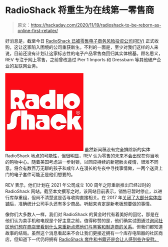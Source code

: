 # RadioShack 将重生为在线第一零售商

> 原文：<https://hackaday.com/2020/11/19/radioshack-to-be-reborn-as-online-first-retailer/>

好消息是，截至今日 [RadioShack 已被零售电子商务风险投资公司(REV)](https://www.businesswire.com/news/home/20201119005153/en/Retail-Ecommerce-Ventures-REV-Acquires-RadioShack-Brands) 正式收购，这让这家陷入困境的公司重获新生。不利的一面是，至少对我们这样的人来说，目前还没有计划让这家标志性的电子产品零售商回归其实体根基。顾名思义，REV 专注于网上零售，之前曾改造过 Pier 1 Imports 和 Dressbarn 等其他破产企业的互联网业务。

[![](img/208637c77827592c15985794c0314159.png)](https://hackaday.com/wp-content/uploads/2015/01/radioshack.jpg) 虽然新闻稿没有完全排除新的实体 RadioShack 地点的可能性，但很明显，REV 认为零售的未来不会出现在你当地的购物中心。随着美国考虑进一步封锁，以回应持续的新冠肺炎疫情，很难不同意。将会有数百万无聊的孩子和成年人在漫长的冬夜中寻找事情做，一两个送货上门的电子套件可能正是他们想要的。

REV 表示，他们计划在 2021 年公司成立 100 周年之际重新推出已经过时的 RadioShack 网站。截至本文撰写之时，该网站目前表示，销售已暂时停止，以进行库存重组，但尚不清楚这是否与收购直接相关。在 2017 年[关闭了大部分实体店铺](https://hackaday.com/2017/06/24/a-goldmine-of-radio-shack-goodies-is-up-for-auction/)后，准确统计公司手头还有多少商品，听起来肯定是新老板想要做的事情。

像你们大多数人一样，我们对 RadioShack 的黄金时代有着美好的回忆，那是在他们认为卖手机和电视是个好主意之前。值得称赞的是，他们确实试图通过[询问社区他们想在商店里看到什么来重新点燃他们与黑客和制造商的关系](https://hackaday.com/2011/05/27/speak-your-mind-and-help-radioshack-suck-less/)。但我们都知道故事的结局。虽然这个消息看起来不会让我们更接近拥有一个库存电阻器的社区商店，但知道下一代仍将拥有 [RadioShack 套件和书籍还是会让人感到些许安慰。](https://hackaday.com/2017/01/18/forrest-mims-radio-shack-and-the-notebooks-that-launched-a-thousand-careers/)